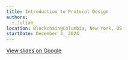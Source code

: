 ```yaml
---
title: Introduction to Protocol Design
authors:
  - Julian
location: Blockchain@Columbia, New York, US
startDate: December 3, 2024
---
```


[View slides on Google](https://docs.google.com/presentation/d/1F-YPrwhAwZWIdsfPhsAUjqgQjM4wpZ5gfsg1N5XSew4/view)
